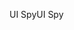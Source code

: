 <span data-ttu-id="f49b2-101">UI Spy</span><span class="sxs-lookup"><span data-stu-id="f49b2-101">UI Spy</span></span>